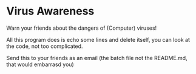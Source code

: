 # Virus Awareness
Warn your friends about the dangers of (Computer) viruses!

All this program does is echo some lines and delete itself, you can look at the code, not too complicated.

Send this to your friends as an email (the batch file not the README.md, that would embarrasd you)
